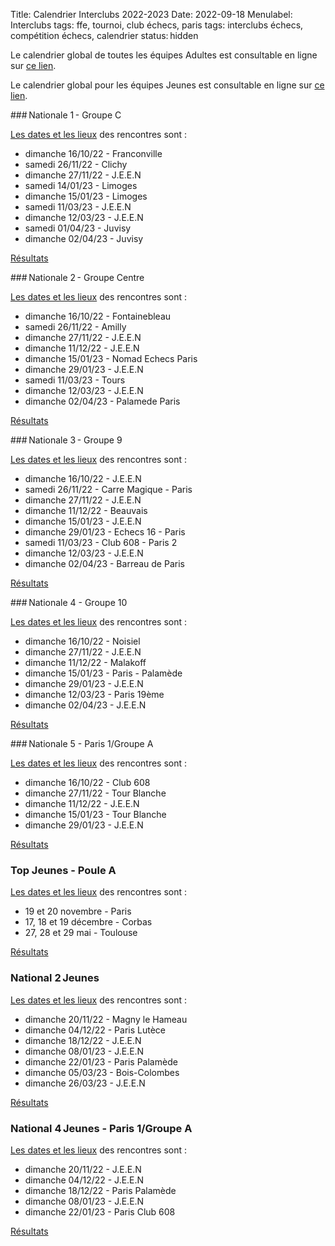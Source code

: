 Title: Calendrier Interclubs 2022-2023
Date: 2022-09-18
Menulabel: Interclubs
tags: ffe, tournoi, club échecs, paris
tags: interclubs échecs, compétition échecs, calendrier
status: hidden


Le calendrier global de toutes les équipes Adultes est consultable en ligne sur [ce lien](https://docs.google.com/spreadsheets/d/e/2PACX-1vSQpYA-IMxIJQho1XwsaRXrADO3W1Om_fFS9BaroQZJikk8A9jtVKn1w8raeG_swtk8pB2yZNfEgDm_/pubhtml).

Le calendrier global pour les équipes Jeunes est consultable en ligne sur [ce lien](https://docs.google.com/spreadsheets/d/e/2PACX-1vTk-ifhnnZnJuJj_VAl0X6-xYBruDfZa6PLNpuPTdd17heafiIQxSZ2EqGoNf_UFD9V2aBPlerkA0Wx/pubhtml).

### Nationale 1 - Groupe C

[Les dates et les lieux](http://www.echecs.asso.fr/EquipesCalendrier.aspx?Ref=881&Saison=3000) des rencontres sont :

* dimanche 16/10/22 - Franconville
* samedi 26/11/22 - Clichy
* dimanche 27/11/22 - J.E.E.N
* samedi 14/01/23 - Limoges
* dimanche 15/01/23 - Limoges
* samedi 11/03/23 - J.E.E.N
* dimanche 12/03/23 - J.E.E.N
* samedi 01/04/23 - Juvisy
* dimanche 02/04/23 - Juvisy

[Résultats](http://www.echecs.asso.fr/Equipes.aspx?Groupe=881)

### Nationale 2 - Groupe Centre

[Les dates et les lieux](http://www.echecs.asso.fr/EquipesCalendrier.aspx?Ref=2620&Saison=3000) des rencontres sont :

* dimanche 16/10/22 - Fontainebleau
* samedi 26/11/22 - Amilly
* dimanche 27/11/22 - J.E.E.N
* dimanche 11/12/22 - J.E.E.N
* dimanche 15/01/23 - Nomad Echecs Paris
* dimanche 29/01/23 - J.E.E.N
* samedi 11/03/23 - Tours
* dimanche 12/03/23 - J.E.E.N
* dimanche 02/04/23 - Palamede Paris

[Résultats](http://www.echecs.asso.fr/Equipes.aspx?Groupe=2620)

### Nationale 3 - Groupe 9

[Les dates et les lieux](http://www.echecs.asso.fr/EquipesCalendrier.aspx?Ref=45&Saison=3000) des rencontres sont :

* dimanche 16/10/22 - J.E.E.N
* samedi 26/11/22 - Carre Magique - Paris
* dimanche 27/11/22 - J.E.E.N
* dimanche 11/12/22 - Beauvais
* dimanche 15/01/23 - J.E.E.N
* dimanche 29/01/23 - Echecs 16 - Paris
* samedi 11/03/23 - Club 608 - Paris 2
* dimanche 12/03/23 - J.E.E.N
* dimanche 02/04/23 - Barreau de Paris

[Résultats](http://www.echecs.asso.fr/Equipes.aspx?Groupe=45)

### Nationale 4 - Groupe 10

[Les dates et les lieux](http://www.echecs.asso.fr/EquipesCalendrier.aspx?Ref=59&Saison=3000) des rencontres sont :

* dimanche 16/10/22 - Noisiel
* dimanche 27/11/22 - J.E.E.N
* dimanche 11/12/22 - Malakoff
* dimanche 15/01/23 - Paris - Palamède
* dimanche 29/01/23 - J.E.E.N
* dimanche 12/03/23 - Paris 19ème
* dimanche 02/04/23 - J.E.E.N

[Résultats](http://www.echecs.asso.fr/Equipes.aspx?Groupe=59)

### Nationale 5 - Paris 1/Groupe A

[Les dates et les lieux](http://www.echecs.asso.fr/EquipesCalendrier.aspx?Ref=1342&Saison=3000) des rencontres sont :

* dimanche 16/10/22 - Club 608
* dimanche 27/11/22 - Tour Blanche
* dimanche 11/12/22 - J.E.E.N
* dimanche 15/01/23 - Tour Blanche
* dimanche 29/01/23 - J.E.E.N

[Résultats](http://www.echecs.asso.fr/Equipes.aspx?Groupe=1342)

### Top Jeunes - Poule A

[Les dates et les lieux](http://www.echecs.asso.fr/EquipesCalendrier.aspx?Ref=4&Saison=3000) des rencontres sont :

* 19 et 20 novembre - Paris
* 17, 18 et 19 décembre - Corbas
* 27, 28 et 29 mai - Toulouse

[Résultats](http://www.echecs.asso.fr/Equipes.aspx?Groupe=4)

### National 2 Jeunes

[Les dates et les lieux](http://www.echecs.asso.fr/EquipesCalendrier.aspx?Ref=11&Saison=3000) des rencontres sont :

* dimanche 20/11/22 - Magny le Hameau
* dimanche 04/12/22 - Paris Lutèce
* dimanche 18/12/22 - J.E.E.N
* dimanche 08/01/23 - J.E.E.N
* dimanche 22/01/23 - Paris Palamède
* dimanche 05/03/23 - Bois-Colombes
* dimanche 26/03/23 - J.E.E.N

[Résultats](http://www.echecs.asso.fr/Equipes.aspx?Groupe=11)

### National 4 Jeunes - Paris 1/Groupe A

[Les dates et les lieux](http://www.echecs.asso.fr/EquipesCalendrier.aspx?Ref=1399&Saison=3000) des rencontres sont :

* dimanche 20/11/22 - J.E.E.N
* dimanche 04/12/22 - J.E.E.N
* dimanche 18/12/22 - Paris Palamède
* dimanche 08/01/23 - J.E.E.N
* dimanche 22/01/23 - Paris Club 608

[Résultats](http://www.echecs.asso.fr/Equipes.aspx?Groupe=1399)
